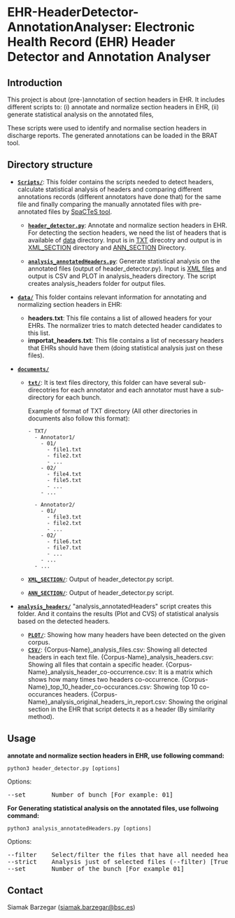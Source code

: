 # EHR-HeaderDetector-AnnotationAnalyser: Electronic Health Record (EHR) Header Detector and Annotation Analyser #



## Introduction

This project is about (pre-)annotation of section headers in EHR. It includes different scripts to: 
(i) annotate and normalize section headers in EHR, 
(ii) generate statistical analysis on the annotated files, 

These scripts were used to identify and normalise section headers in discharge reports. 
The generated annotations can be loaded in the BRAT tool.


## Directory structure

- [**`Scripts/`**](Scripts/): 
This folder contains the scripts needed to detect headers, calculate statistical analysis of headers 
and comparing different annotations records (different annotators have done that) for the same file
and finally comparing the manually annotated files with pre-annotated files by [SpaCTeS tool](https://github.com/siabar/SpaCTeS).

  - [**`header_detector.py`**](Scripts/header_detector.py): Annotate and normalize section headers in EHR. 
    For detecting the section headers, we need the list of headers that is available of [data](data/) directory. 
    Input is in [TXT](documents/TXT) direcotry and 
    output is in [XML_SECTION](documents/XML_SECTION) directory and [ANN_SECTION](documents/ANN_SECTION) Directory.

  - [**`analysis_annotatedHeaders.py`**](Scripts/analysis_annotatedHeaders.py): Generate statistical analysis on the annotated files (output of header_detector.py).
    Input is [XML files](documents/XML_SECTION) and output is CSV and PLOT in analysis_headers directory.
    The script creates analysis_headers folder for output files.
    
- [**`data/`**](data/)
This folder contains relevant information for annotating and normalizing section headers in EHR:

  - **headers.txt**: This file contains a list of allowed headers for your EHRs. 
	The normalizer tries to match detected header candidates to this list.
  - **importat_headers.txt**: This file contains a list of necessary headers that EHRs should have them (doing statistical analysis just on these files).

- [**`documents/`**](documents/)
  - [**`txt/`**](documents/txt/): It is text files directory, this folder can have several sub-direcotries for each annotator
    and each annotator must have a sub-directory for each bunch.

    Example of format of TXT directory (All other directories in documents also follow this format):
    ```
    - TXT/
      - Annotator1/
        - 01/
          - file1.txt
          - file2.txt
          - ...
        - 02/
          - file4.txt
          - file5.txt
          - ...
        - ...

      - Annotator2/
        - 01/
          - file3.txt
          - file2.txt
          - ...
        - 02/
          - file6.txt
          - file7.txt
          - ...
        - ...
      - ...
    ```

  - [**`XML_SECTION/`**](documents/XML_SECTION/): Output of header_detector.py script.
  - [**`ANN_SECTION/`**](documents/ANN_SECTION/): Output of header_detector.py script.

- [**`analysis_headers/`**](analysis_headers/)
"analysis_annotatedHeaders" script creates this folder.
And it contains the results (Plot and CVS) of statistical analysis based on the detected headers.
  -  [**`PLOT/`**](analysis_headers/PLOT/):
    Showing how many headers have been detected on the given corpus.
  -  [**`CSV/`**](analysis_headers/CSV/):
    {Corpus-Name}_analysis_files.csv: Showing all detected headers in each text file. 
    {Corpus-Name}_analysis_headers.csv: Showing all files that contain a specific header. 
    {Corpus-Name}_analysis_header_co-occurrence.csv: It is a matrix which shows how many times two headers co-occurrence.
    {Corpus-Name}_top_10_header_co-occurances.csv: Showing top 10 co-occurances headers.
    {Corpus-Name}_analysis_original_headers_in_report.csv: Showing the original section in the EHR that script detects it as a header (By similarity method).


## Usage

**annotate and normalize section headers in EHR, use following command:**

    python3 header_detector.py [options] 

Options:
<pre>
--set       Number of bunch [For example: 01]
</pre>


**For Generating statistical analysis on the annotated files, use follwoing command:**

    python3 analysis_annotatedHeaders.py [options] 

Options:
<pre>
--filter    Select/filter the files that have all needed headers (importat_headers.txt in Data directory) [True/False]
--strict    Analysis just of selected files (--filter) [True/False]
--set       Number of the bunch [For example 01]
</pre>


## Contact

Siamak Barzegar (siamak.barzegar@bsc.es)
